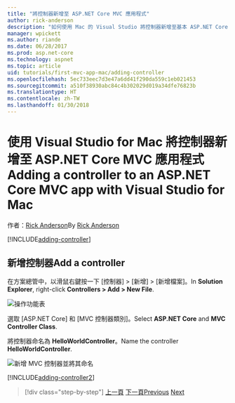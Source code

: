 ```yaml
---
title: "將控制器新增至 ASP.NET Core MVC 應用程式"
author: rick-anderson
description: "如何使用 Mac 的 Visual Studio 將控制器新增至基本 ASP.NET Core MVC 應用程式"
manager: wpickett
ms.author: riande
ms.date: 06/28/2017
ms.prod: asp.net-core
ms.technology: aspnet
ms.topic: article
uid: tutorials/first-mvc-app-mac/adding-controller
ms.openlocfilehash: 5ec733eec7d3e47a6dd41f290da559c1eb021453
ms.sourcegitcommit: a510f38930abc84c4b302029d019a34dfe76823b
ms.translationtype: HT
ms.contentlocale: zh-TW
ms.lasthandoff: 01/30/2018
---
```

# <a name="adding-a-controller-to-an-aspnet-core-mvc-app-with-visual-studio-for-mac"></a><span data-ttu-id="c2397-103">使用 Visual Studio for Mac 將控制器新增至 ASP.NET Core MVC 應用程式</span><span class="sxs-lookup"><span data-stu-id="c2397-103">Adding a controller to an ASP.NET Core MVC app with Visual Studio for Mac</span></span>

<span data-ttu-id="c2397-104">作者：[Rick Anderson](https://twitter.com/RickAndMSFT)</span><span class="sxs-lookup"><span data-stu-id="c2397-104">By [Rick Anderson](https://twitter.com/RickAndMSFT)</span></span>

[!INCLUDE[adding-controller](../../includes/mvc-intro/adding-controller1.md)]

## <a name="add-a-controller"></a><span data-ttu-id="c2397-105">新增控制器</span><span class="sxs-lookup"><span data-stu-id="c2397-105">Add a controller</span></span> 

<span data-ttu-id="c2397-106">在方案總管中，以滑鼠右鍵按一下 [控制器] > [新增] > [新增檔案]。</span><span class="sxs-lookup"><span data-stu-id="c2397-106">In **Solution Explorer**, right-click **Controllers > Add > New File**.</span></span>

![操作功能表](adding-controller/_static/add_controller.png)

<span data-ttu-id="c2397-108">選取 [ASP.NET Core] 和 [MVC 控制器類別]。</span><span class="sxs-lookup"><span data-stu-id="c2397-108">Select **ASP.NET Core** and **MVC Controller Class**.</span></span>

<span data-ttu-id="c2397-109">將控制器命名為 **HelloWorldController**。</span><span class="sxs-lookup"><span data-stu-id="c2397-109">Name the controller **HelloWorldController**.</span></span>

![新增 MVC 控制器並將其命名](adding-controller/_static/ac.png)

[!INCLUDE[adding-controller2](../../includes/mvc-intro/adding-controller2.md)]

>[!div class="step-by-step"]
<span data-ttu-id="c2397-111">[上一頁](../first-mvc-app/start-mvc.md)
[下一頁](adding-view.md)</span><span class="sxs-lookup"><span data-stu-id="c2397-111">[Previous](../first-mvc-app/start-mvc.md)
[Next](adding-view.md)</span></span>
